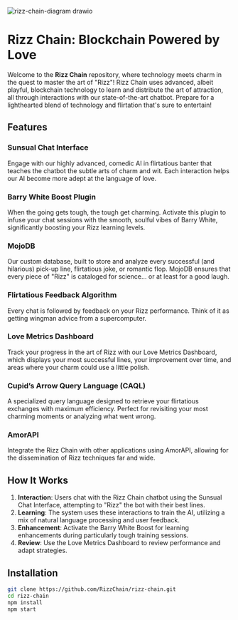 
![rizz-chain-diagram drawio](https://github.com/user-attachments/assets/8028c524-fd9c-4e5e-b727-f84afd076ee7)

# Rizz Chain: Blockchain Powered by Love

Welcome to the **Rizz Chain** repository, where technology meets charm in the quest to master the art of "Rizz"! Rizz Chain uses advanced, albeit playful, blockchain technology to learn and distribute the art of attraction, all through interactions with our state-of-the-art chatbot. Prepare for a lighthearted blend of technology and flirtation that's sure to entertain!

## Features

### Sunsual Chat Interface
Engage with our highly advanced, comedic AI in flirtatious banter that teaches the chatbot the subtle arts of charm and wit. Each interaction helps our AI become more adept at the language of love.

### Barry White Boost Plugin
When the going gets tough, the tough get charming. Activate this plugin to infuse your chat sessions with the smooth, soulful vibes of Barry White, significantly boosting your Rizz learning levels.

### MojoDB
Our custom database, built to store and analyze every successful (and hilarious) pick-up line, flirtatious joke, or romantic flop. MojoDB ensures that every piece of "Rizz" is cataloged for science... or at least for a good laugh.

### Flirtatious Feedback Algorithm
Every chat is followed by feedback on your Rizz performance. Think of it as getting wingman advice from a supercomputer.

### Love Metrics Dashboard
Track your progress in the art of Rizz with our Love Metrics Dashboard, which displays your most successful lines, your improvement over time, and areas where your charm could use a little polish.

### Cupid’s Arrow Query Language (CAQL)
A specialized query language designed to retrieve your flirtatious exchanges with maximum efficiency. Perfect for revisiting your most charming moments or analyzing what went wrong.

### AmorAPI
Integrate the Rizz Chain with other applications using AmorAPI, allowing for the dissemination of Rizz techniques far and wide.

## How It Works

1. **Interaction**: Users chat with the Rizz Chain chatbot using the Sunsual Chat Interface, attempting to "Rizz" the bot with their best lines.
2. **Learning**: The system uses these interactions to train the AI, utilizing a mix of natural language processing and user feedback.
3. **Enhancement**: Activate the Barry White Boost for learning enhancements during particularly tough training sessions.
4. **Review**: Use the Love Metrics Dashboard to review performance and adapt strategies.

## Installation

```bash
git clone https://github.com/RizzChain/rizz-chain.git
cd rizz-chain
npm install
npm start
